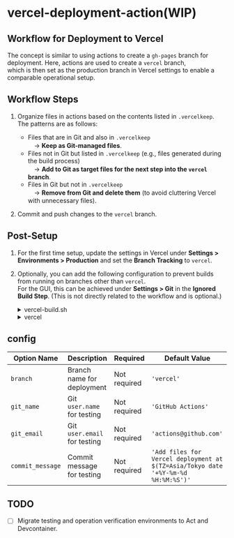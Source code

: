 # vercel-deployment-action(WIP)

## Workflow for Deployment to Vercel

The concept is similar to using actions to create a `gh-pages` branch for deployment. Here, actions are used to create a `vercel` branch,  
which is then set as the production branch in Vercel settings to enable a comparable operational setup.

## Workflow Steps
1. Organize files in actions based on the contents listed in `.vercelkeep`. The patterns are as follows:
   - Files that are in Git and also in `.vercelkeep`   
   　→ **Keep as Git-managed files**.
   - Files not in Git but listed in `.vercelkeep` (e.g., files generated during the build process)  
   　→ **Add to Git as target files for the next step into the `vercel` branch**.  
   - Files in Git but not in `.vercelkeep`  
   　→ **Remove from Git and delete them** (to avoid cluttering Vercel with unnecessary files).

2. Commit and push changes to the `vercel` branch.

## Post-Setup
1. For the first time setup, update the settings in Vercel under **Settings > Environments > Production** and set the **Branch Tracking** to `vercel`.

2. Optionally, you can add the following configuration to prevent builds from running on branches other than `vercel`.  
   For the GUI, this can be achieved under **Settings > Git** in the **Ignored Build Step**. (This is not directly related to the workflow and is optional.)


   <details>
    <summary> vercel-build.sh </summary>

    ```shell
    #!/bin/bash

    echo "VERCEL_ENV: $VERCEL_ENV"
    echo "VERCEL_GIT_COMMIT_REF: $VERCEL_GIT_COMMIT_REF"

    if [[ "$VERCEL_GIT_COMMIT_REF" == "vercel" && "$VERCEL_ENV" == "production" ]] ; then
    # Proceed with the build
        echo "✅ - Build can proceed"
    exit 1;

    else
    # Don't build
    echo "🛑 - Build cancelled"
    exit 0;
    fi
    ```

    </details>

    <details>
    <summary> vercel </summary>

    ```json
    {
      "$schema": "https://openapi.vercel.sh/vercel.json",
      "ignoreCommand": "bash vercel-build.sh"
    }
    ```

    </details>


## config

| **Option Name**     | **Description**                | **Required** | **Default Value**                |
|---------------------|--------------------------------|--------------|----------------------------------|
| `branch`           | Branch name for deployment    | Not required | `'vercel'`                |
| `git_name`         | Git `user.name` for testing   | Not required | `'GitHub Actions'`               |
| `git_email`        | Git `user.email` for testing  | Not required | `'actions@github.com'`           |
| `commit_message`   | Commit message for testing    | Not required | `'Add files for Vercel deployment at $(TZ=Asia/Tokyo date '+%Y-%m-%d %H:%M:%S')'` |


## TODO
- [ ] Migrate testing and operation verification environments to Act and Devcontainer.
